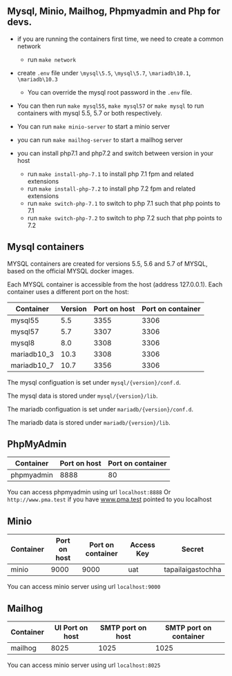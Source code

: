 ## Mysql, Minio, Mailhog, Phpmyadmin and Php for devs.

- if you are running the containers first time, we need to create a common network

  - run `make network`

- create `.env` file under `\mysql\5.5`, `\mysql\5.7`, `\mariadb\10.1`, `\mariadb\10.3`

  - You can override the mysql root password in the `.env` file.

- You can then run `make mysql55`, `make mysql57` or `make mysql` to run containers with mysql 5.5, 5.7 or both respectively.

- You can run `make minio-server` to start a minio server

- you can run `make mailhog-server` to start a mailhog server

- you can install php7.1 and php7.2 and switch between version in your host
  - run `make install-php-7.1` to install php 7.1 fpm and related extensions
  - run `make install-php-7.2` to install php 7.2 fpm and related extensions
  - run `make switch-php-7.1` to switch to php 7.1 such that php points to 7.1
  - run `make switch-php-7.2` to switch to php 7.2 such that php points to 7.2

## Mysql containers

MYSQL containers are created for versions 5.5, 5.6 and 5.7 of MYSQL, based on the official MYSQL docker images.

Each MYSQL container is accessible from the host (address 127.0.0.1). Each container uses a different port on the host:

| Container   | Version | Port on host | Port on container |
| ----------- | ------- | ------------ | ----------------- |
| mysql55     | 5.5     | 3355         | 3306              |
| mysql57     | 5.7     | 3307         | 3306              |
| mysql8      | 8.0     | 3308         | 3306              |
| mariadb10_3 | 10.3    | 3308         | 3306              |
| mariadb10_7 | 10.7    | 3356         | 3306              |

The mysql configuation is set under `mysql/{version}/conf.d`.

The mysql data is stored under `mysql/{version}/lib`.

The mariadb configuation is set under `mariadb/{version}/conf.d`.

The mariadb data is stored under `mariadb/{version}/lib`.

## PhpMyAdmin

| Container  | Port on host | Port on container |
| ---------- | ------------ | ----------------- |
| phpmyadmin | 8888         | 80                |

You can access phpmyadmin using url `localhost:8888` Or `http://www.pma.test` if you have www.pma.test pointed to you localhost

## Minio

| Container | Port on host | Port on container | Access Key | Secret            |
| --------- | ------------ | ----------------- | ---------- | ----------------- |
| minio     | 9000         | 9000              | uat        | tapailaigastochha |

You can access minio server using url `localhost:9000`

## Mailhog

| Container | UI Port on host | SMTP port on host | SMTP port on container |
| --------- | --------------- | ----------------- | ---------------------- |
| mailhog   | 8025            | 1025              | 1025                   |

You can access minio server using url `localhost:8025`

